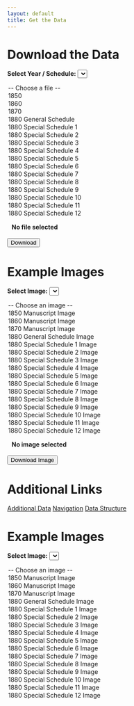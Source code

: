 ```yaml
---
layout: default
title: Get the Data
---
```


# Download the Data

<label for="data-dropdown"><strong>Select Year / Schedule:</strong></label>
<select id="data-dropdown" onchange="updateSelectedFile(this.value)">
  <option value="">-- Choose a file --</option>
  <option value="1850.csv">1850</option>
  <option value="1860.csv">1860</option>
  <option value="1870.csv">1870</option>
  <option value="1880_general.csv">1880 General Schedule</option>
  <option value="1880_special1.csv">1880 Special Schedule 1</option>
  <option value="1880_special2.csv">1880 Special Schedule 2</option>
  <option value="1880_special3.csv">1880 Special Schedule 3</option>
  <option value="1880_special4.csv">1880 Special Schedule 4</option>
  <option value="1880_special5.csv">1880 Special Schedule 5</option>
  <option value="1880_special6.csv">1880 Special Schedule 6</option>
  <option value="1880_special7.csv">1880 Special Schedule 7</option>
  <option value="1880_special8.csv">1880 Special Schedule 8</option>
  <option value="1880_special9.csv">1880 Special Schedule 9</option>
  <option value="1880_special10.csv">1880 Special Schedule 10</option>
  <option value="1880_special11.csv">1880 Special Schedule 11</option>
  <option value="1880_special12.csv">1880 Special Schedule 12</option>
</select>

<span id="selected-file" style="margin-left: 10px; font-weight: bold;">No file selected</span>
<br><br>
<button class="button" onclick="downloadSelectedFile()">Download</button>

# Example Images

<label for="images-dropdown"><strong>Select Image:</strong></label>
<select id="images-dropdown" onchange="updateSelectedFile(this.value)">
  <option value="">-- Choose an image --</option>
  <option value="images/photo1.jpg">1850 Manuscript Image</option>
  <option value="images/photo2.jpg">1860 Manuscript Image</option>
  <option value="images/photo3.jpg">1870 Manuscript Image</option>
  <option value="images/photo4.jpg">1880 General Schedule Image</option>
  <option value="images/photo5.jpg">1880 Special Schedule 1 Image</option>
  <option value="images/photo6.jpg">1880 Special Schedule 2 Image</option>
  <option value="images/photo7.jpg">1880 Special Schedule 3 Image</option>
  <option value="images/photo8.jpg">1880 Special Schedule 4 Image</option>
  <option value="images/photo9.jpg">1880 Special Schedule 5 Image</option>
  <option value="images/photo10.jpg">1880 Special Schedule 6 Image</option>
  <option value="images/photo11.jpg">1880 Special Schedule 7 Image</option>
  <option value="images/photo12.jpg">1880 Special Schedule 8 Image</option>
  <option value="images/photo13.jpg">1880 Special Schedule 9 Image</option>
  <option value="images/photo14.jpg">1880 Special Schedule 10 Image</option>
  <option value="images/photo15.jpg">1880 Special Schedule 11 Image</option>
  <option value="images/photo16.jpg">1880 Special Schedule 12 Image</option>
</select>

<span id="selected-image" style="margin-left: 10px; font-weight: bold;">No image selected</span>
<br><br>
<button class="button" onclick="downloadSelectedImage()">Download Image</button>

# Additional Links

<div class="button-grid">
  <a class="button" href="additional-data.html">Additional Data</a>
  <a class="button" href="navigation.html">Navigation</a>
  <a class="button" href="data-structure.html">Data Structure</a>
</div>

<script>
let selectedFile = "";
let selectedImage = "";

function updateSelectedFile(fileUrl) {
  const dropdown = document.getElementById('data-dropdown');
  selectedFile = dropdown.value;
  document.getElementById('selected-file').textContent = selectedFile || "No file selected";
}

function updateSelectedImage(fileUrl) {
  const dropdown = document.getElementById('images-dropdown');
  selectedImage = dropdown.value;
  document.getElementById('selected-image').textContent = selectedImage || "No image selected";
}

function downloadSelectedFile() {
  if (!selectedFile) {
    alert("Please select a file to download.");
    return;
  }
  const link = document.createElement('a');
  link.href = selectedFile;
  link.download = selectedFile.split('/').pop();
  document.body.appendChild(link);
  link.click();
  document.body.removeChild(link);
}

function downloadSelectedImage() {
  if (!selectedImage) {
    alert("Please select an image to download.");
    return;
  }
  const link = document.createElement('a');
  link.href = selectedImage;
  link.download = selectedImage.split('/').pop();
  document.body.appendChild(link);
  link.click();
  document.body.removeChild(link);
}
</script>

# Example Images

<label for="images-dropdown"><strong>Select Image:</strong></label>
<select id="images-dropdown" onchange="openImageModal(this.value)">
  <option value="">-- Choose an image --</option>
  <option value="images/photo1.jpg">1850 Manuscript Image</option>
  <option value="images/photo2.jpg">1860 Manuscript Image</option>
  <option value="images/photo3.jpg">1870 Manuscript Image</option>
  <option value="images/photo4.jpg">1880 General Schedule Image</option>
  <option value="images/photo5.jpg">1880 Special Schedule 1 Image</option>
  <option value="images/photo6.jpg">1880 Special Schedule 2 Image</option>
  <option value="images/photo7.jpg">1880 Special Schedule 3 Image</option>
  <option value="images/photo8.jpg">1880 Special Schedule 4 Image</option>
  <option value="images/photo9.jpg">1880 Special Schedule 5 Image</option>
  <option value="images/photo10.jpg">1880 Special Schedule 6 Image</option>
  <option value="images/photo11.jpg">1880 Special Schedule 7 Image</option>
  <option value="images/photo12.jpg">1880 Special Schedule 8 Image</option>
  <option value="images/photo13.jpg">1880 Special Schedule 9 Image</option>
  <option value="images/photo14.jpg">1880 Special Schedule 10 Image</option>
  <option value="images/photo15.jpg">1880 Special Schedule 11 Image</option>
  <option value="images/photo16.jpg">1880 Special Schedule 12 Image</option>
</select>

<!-- The Modal -->
<div id="imageModal" class="modal">
  <span class="close" onclick="closeImageModal()">&times;</span>
  <img class="modal-content" id="modalImg">
  <div id="caption"></div>
</div>

<style>
/* Modal styles */
.modal {
  display: none; 
  position: fixed; 
  z-index: 1000; 
  padding-top: 60px; 
  left: 0;
  top: 0;
  width: 100%; 
  height: 100%; 
  overflow: auto; 
  background-color: rgba(0,0,0,0.8);
}

.modal-content {
  margin: auto;
  display: block;
  max-width: 90%;
  max-height: 80%;
  border-radius: 8px;
}

.close {
  position: absolute;
  top: 15px;
  right: 35px;
  color: white;
  font-size: 40px;
  font-weight: bold;
  cursor: pointer;
}

#caption {
  margin: auto;
  display: block;
  text-align: center;
  color: white;
  padding: 10px 0;
}
</style>

<script>
function openImageModal(src) {
  if (!src) return;
  var modal = document.getElementById("imageModal");
  var modalImg = document.getElementById("modalImg");
  var caption = document.getElementById("caption");
  modal.style.display = "block";
  modalImg.src = src;
  caption.textContent = src.split('/').pop();
}

function closeImageModal() {
  var modal = document.getElementById("imageModal");
  modal.style.display = "none";
}
</script>
